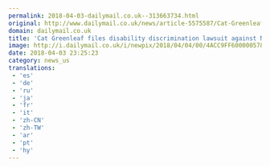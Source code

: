 ```yaml
---
permalink: 2018-04-03-dailymail.co.uk--313663734.html
original: http://www.dailymail.co.uk/news/article-5575587/Cat-Greenleaf-files-disability-discrimination-lawsuit-against-NBC.html?ITO=1490&ns_mchannel=rss&ns_campaign=1490
domain: dailymail.co.uk
title: 'Cat Greenleaf files disability discrimination lawsuit against NBC'
image: http://i.dailymail.co.uk/i/newpix/2018/04/04/00/4ACC9FF600000578-0-image-a-7_1522796997612.jpg
date: 2018-04-03 23:25:23
category: news_us
translations: 
 - 'es'
 - 'de'
 - 'ru'
 - 'ja'
 - 'fr'
 - 'it'
 - 'zh-CN'
 - 'zh-TW'
 - 'ar'
 - 'pt'
 - 'hy'
---
```


